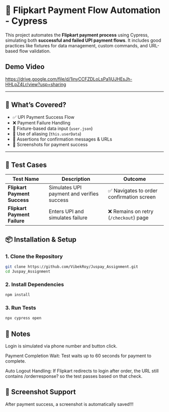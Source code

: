 # 🔁 Flipkart Payment Flow Automation - Cypress

This project automates the **Flipkart payment process** using Cypress, simulating both **successful and failed UPI payment flows**. It includes good practices like fixtures for data management, custom commands, and URL-based flow validation.

## Demo Video

https://drive.google.com/file/d/1inyCCFZDLoLsPa1jUJHEsJh-HHLpZ4Lr/view?usp=sharing

---

## 📌 What’s Covered?

- ✅ UPI Payment Success Flow
- ❌ Payment Failure Handling
- 📁 Fixture-based data input (`user.json`)
- 🧩 Use of aliasing (`this.userData`)
- 🧪 Assertions for confirmation messages & URLs
- 📸 Screenshots for payment success

---

## 🧪 Test Cases

| Test Name                | Description                                      | Outcome                                  |
|--------------------------|--------------------------------------------------|------------------------------------------|
| **Flipkart Payment Success** | Simulates UPI payment and verifies success      | ✅ Navigates to order confirmation screen |
| **Flipkart Payment Failure** | Enters UPI and simulates failure               | ❌ Remains on retry (`/checkout`) page    |

## 📦 Installation & Setup

### 1. Clone the Repository

```bash
git clone https://github.com/VibekRoy/Juspay_Assignment.git
cd Juspay_Assignment
```

### 2. Install Dependencies
```bash
npm install
```

### 3. Run Tests
```bash
npx cypress open
```

## 📝 Notes
Login is simulated via phone number and button click.

Payment Completion Wait: Test waits up to 60 seconds for payment to complete.

Auto Logout Handling: If Flipkart redirects to login after order, the URL still contains /orderresponse? so the test passes based on that check.

## 📸 Screenshot Support

After payment success, a screenshot is automatically saved!!!

